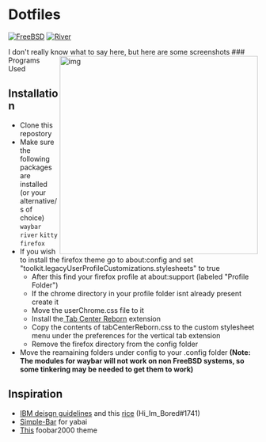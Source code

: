 # Dotfiles

  
[![FreeBSD](https://img.shields.io/badge/FreeBSD-13.0-red?style=flat&logo=freebsd)](https://www.freebsd.org/) [![River](https://img.shields.io/badge/River-0.1.3-blue?style=flat&logo=i3)](https://github.com/riverwm/river)
<div align=left>
  I don't really know what to say here, but here are some screenshots 
<img src="https://raw.githubusercontent.com/bunself/dotfiles/assets/placeholder.png" alt="img" align="right" width="400px">
### Programs Used
  
## Installation 
 * Clone this repostory
 * Make sure the following packages are installed (or your alternative/s of choice) `waybar` `river` `kitty` `firefox`
 * If you wish to install the firefox theme go to about:config and set "toolkit.legacyUserProfileCustomizations.stylesheets" to true
   * After this find your firefox profile at about:support (labeled "Profile Folder")
   * If the chrome directory in your profile folder isnt already present create it 
   * Move the userChrome.css file to it
   * Install the[ Tab Center Reborn](https://addons.mozilla.org/en-US/firefox/addon/tabcenter-reborn/) extension
   * Copy the contents of tabCenterReborn.css to the custom stylesheet menu under the preferences for the vertical tab extension
   * Remove the firefox directory from the config folder
 * Move the reamaining folders under config to your .config folder **(Note: The modules for waybar will not work on non FreeBSD systems, so some tinkering may be needed to get them to work)**
   
 
## Inspiration
*  [IBM deisgn guidelines](https://www.ibm.com/design/language/) and this [rice](https://github.com/bunself/dotfiles/blob/main/.github/assets/shaunsingh.png) (Hi_Im_Bored#1741)
* [Simple-Bar](https://github.com/Jean-Tinland/simple-bar) for yabai
* [This](https://www.reddit.com/r/foobar2000/comments/ogs88y/my_dark_mode_foobar_theme/) foobar2000 theme
